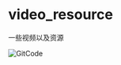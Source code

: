 # video_resource
一些视频以及资源

![GitCode](https://devpress.csdnimg.cn/8bc8dd1a2bc24184a16a142654c4a49e.png)
